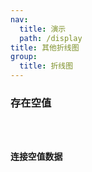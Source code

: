 ```yaml
---
nav:
  title: 演示
  path: /display
title: 其他折线图
group:
  title: 折线图
---
```


### 存在空值

<code src="../../demos/other/null" />

### 连接空值数据

<code src="../../demos/other/connectNull" />
